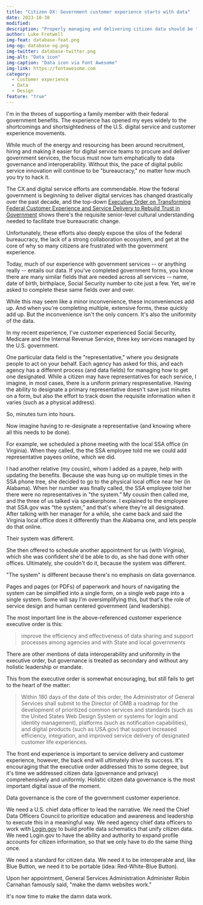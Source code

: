 ```yaml
---
title: "Citizen DX: Government customer experience starts with data"
date: 2023-10-30
modified: 
description: "Properly managing and delivering citizen data should be the U.S. government's first CX priority."
author: Luke Fretwell
img-feat: database-feat.png
img-og: database-og.png
img-twitter: database-twitter.png
img-alt: "Data icon"
img-caption: "Data icon via Font Awesome"
img-link: https://fontawesome.com
category:
  - Customer experience
  - Data
  - Design
feature: "true"
---
```


I'm in the throes of supporting a family member with their federal government benefits. The experience has opened my eyes widely to the shortcomings and shortsightedness of the U.S. digital service and customer experience movements.

While much of the energy and resourcing has been around recruitment, hiring and making it easier for digital service teams to procure and deliver government services, the focus must now turn emphatically to data governance and interoperability. Without this, the pace of digital public service innovation will continue to be "bureaucracy," no matter how much you try to hack it.

The CX and digital service efforts are commendable. How the federal government is beginning to deliver digital services has changed drastically over the past decade, and the top-down [Executive Order on Transforming Federal Customer Experience and Service Delivery to Rebuild Trust in Government](https://www.whitehouse.gov/briefing-room/presidential-actions/2021/12/13/executive-order-on-transforming-federal-customer-experience-and-service-delivery-to-rebuild-trust-in-government/) shows there's the requisite senior-level cultural understanding needed to facilitate true bureaucratic change.

Unfortunately, these efforts also deeply expose the silos of the federal bureaucracy, the lack of a strong collaboration ecosystem, and get at the core of why so many citizens are frustrated with the government experience.

Today, much of our experience with government services -- or anything really -- entails our data. If you've completed government forms, you know there are many similar fields that are needed across all services -- name, date of birth, birthplace, Social Security number to cite just a few. Yet, we're asked to complete these same fields over and over.

While this may seem like a minor inconvenience, these inconveniences add up. And when you're completing multiple, extensive forms, these quickly add up. But the inconvenience isn't the only concern. It's also the uniformity of the data.

In my recent experience, I've customer experienced Social Security, Medicare and the Internal Revenue Service, three key services managed by the U.S. government.

One particular data field is the "representative," where you designate people to act on your behalf. Each agency has asked for this, and each agency has a different process (and data fields) for managing how to get one designated. While a citizen may have representatives for each service, I imagine, in most cases, there is a uniform primary respresentative. Having the ability to designate a primary representative doesn't save just minutes on a form, but also the effort to track down the requisite information when it varies (such as a physical address).

So, minutes turn into hours.

Now imagine having to re-designate a representative (and knowing where all this needs to be done).

For example, we scheduled a phone meeting with the local SSA office (in Virginia). When they called, the the SSA employee told me we could add representative payees online, which we did.

I had another relative (my cousin), whom I added as a payee, help with updating the benefits. Because she was hung up on multiple times in the SSA phone tree, she decided to go to the physical local office near her (in Alabama). When her number was finally called, the SSA employee told her there were no representatives in "the system.” My cousin then called me, and the three of us talked via speakerphone. I explained to the employee that SSA.gov was “the system,” and that's where they're all designated. After talking with her manager for a while, she came back and said the Virginia local office does it differently than the Alabama one, and lets people do that online.

Their system was different.

She then offered to schedule another appointment for us (with Virginia), which she was confident she'd be able to do, as she had done with other offices. Ultimately, she couldn't do it, because the system was different.

"The system" is different because there's no emphasis on data governance.

Pages and pages (or PDFs) of paperwork and hours of navigating the system can be simplified into a single form, on a single web page into a single system. Some will say I'm oversimplifying this, but that's the role of service design and human centered government (and leadership).

The most important line in the above-referenced customer experience executive order is this:

> improve the efficiency and effectiveness of data sharing and support processes among agencies and with State and local governments

There are other mentions of data interoperability and uniformity in the executive order, but governance is treated as secondary and without any holistic leadership or mandate.

This from the executive order is somewhat encouraging, but still fails to get to the heart of the matter:

> Within 180 days of the date of this order, the Administrator of General Services shall submit to the Director of OMB a roadmap for the development of prioritized common services and standards (such as the United States Web Design System or systems for login and identity management), platforms (such as notification capabilities), and digital products (such as USA.gov) that support increased efficiency, integration, and improved service delivery of designated customer life experiences. 

The front end experience is important to service delivery and customer experience, however, the back end will ultimately drive its success. It's encouraging that the executive order addressed this to some degree, but it's time we addressed citizen data (governance and privacy) comprehensively and uniformly. Holistic citzen data governance is the most important digital issue of the moment.

Data governance is the core of the government customer experience.

We need a U.S. chief data officer to lead the narrative. We need the Chief Data Officers Council to prioritize education and awareness and leadership to execute this in a meaningful way. We need agency chief data officers to work with [Login.gov](https://login.gov) to build profile data schematics that unify citizen data. We need Login.gov to have the ability and authority to expand profile accounts for citizen information, so that we only have to do the same thing once.

We need a standard for citizen data. We need it to be interoperable and, like Blue Button, we need it to be portable (idea: Red-White-Blue Button).

Upon her appointment, General Services Administration Administer Robin Carnahan famously said, "make the damn websites work."

It's now time to make the damn data work.